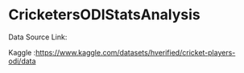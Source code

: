 # CricketersODIStatsAnalysis

Data Source Link:

Kaggle :https://www.kaggle.com/datasets/hverified/cricket-players-odi/data 



